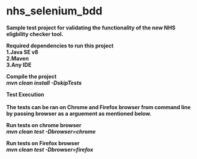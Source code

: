 

# nhs_selenium_bdd

<b>Sample test project for validating the functionality of the new NHS eligbility checker tool.<b>

<b>Required dependencies to run this project<b><br>
1.Java SE v8<br>
2.Maven<br>
3.Any IDE

<b>Compile the project</b>
<br>
<i>mvn clean install -DskipTests</i>

<b>Test Execution</b><br><br>
<b>The tests can be ran on Chrome and Firefox browser from command line by passing browser as a arguement as mentioned below.</b>

<b>Run tests on chrome browser </b> 
<br><i>mvn clean test -Dbrowser=chrome</i><br>

<b>Run tests on Firefox browser</b>
<br><i>mvn clean test -Dbrowser=firefox</i>
